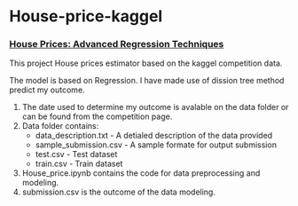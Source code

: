 # House-price-kaggel

### [House Prices: Advanced Regression Techniques](https://www.kaggle.com/c/house-prices-advanced-regression-techniques) 
This project House prices estimator based on the kaggel competition data.

The model is based on Regression. I have made use of dission tree method predict my outcome.

1. The date used to determine my outcome is avalable on the data folder or can be found from the competition page. 
2. Data folder contains:
    - data_description.txt - A detialed description of the data provided
    - sample_submission.csv - A sample formate for output submission
    - test.csv - Test dataset
    - train.csv - Train dataset
3. House_price.ipynb contains the code for data preprocessing and modeling.
4. submission.csv is the outcome of the data modeling.
